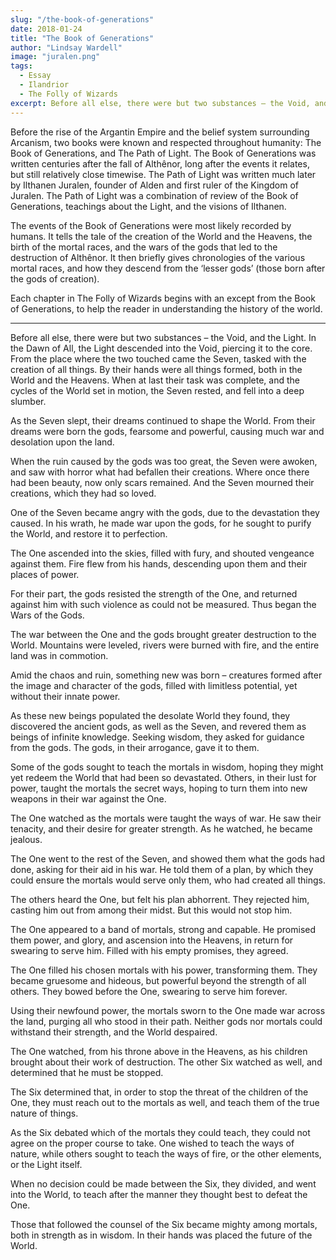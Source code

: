 ```yaml
---
slug: "/the-book-of-generations"
date: 2018-01-24
title: "The Book of Generations"
author: "Lindsay Wardell"
image: "juralen.png"
tags:
  - Essay
  - Ilandrior
  - The Folly of Wizards
excerpt: Before all else, there were but two substances – the Void, and the Light.
---
```

Before the rise of the Argantin Empire and the belief system surrounding Arcanism, two books were known and respected throughout humanity: The Book of Generations, and The Path of Light. The Book of Generations was written centuries after the fall of Althênor, long after the events it relates, but still relatively close timewise. The Path of Light was written much later by Ilthanen Juralen, founder of Alden and first ruler of the Kingdom of Juralen. The Path of Light was a combination of review of the Book of Generations, teachings about the Light, and the visions of Ilthanen.

The events of the Book of Generations were most likely recorded by humans. It tells the tale of the creation of the World and the Heavens, the birth of the mortal races, and the wars of the gods that led to the destruction of Althênor. It then briefly gives chronologies of the various mortal races, and how they descend from the ‘lesser gods’ (those born after the gods of creation).

Each chapter in The Folly of Wizards begins with an except from the Book of Generations, to help the reader in understanding the history of the world.

* * *

Before all else, there were but two substances – the Void, and the Light. In the Dawn of All, the Light descended into the Void, piercing it to the core. From the place where the two touched came the Seven, tasked with the creation of all things. By their hands were all things formed, both in the World and the Heavens. When at last their task was complete, and the cycles of the World set in motion, the Seven rested, and fell into a deep slumber.

As the Seven slept, their dreams continued to shape the World. From their dreams were born the gods, fearsome and powerful, causing much war and desolation upon the land.

When the ruin caused by the gods was too great, the Seven were awoken, and saw with horror what had befallen their creations. Where once there had been beauty, now only scars remained. And the Seven mourned their creations, which they had so loved.

One of the Seven became angry with the gods, due to the devastation they caused. In his wrath, he made war upon the gods, for he sought to purify the World, and restore it to perfection.

The One ascended into the skies, filled with fury, and shouted vengeance against them. Fire flew from his hands, descending upon them and their places of power.

For their part, the gods resisted the strength of the One, and returned against him with such violence as could not be measured. Thus began the Wars of the Gods.

The war between the One and the gods brought greater destruction to the World. Mountains were leveled, rivers were burned with fire, and the entire land was in commotion.

Amid the chaos and ruin, something new was born – creatures formed after the image and character of the gods, filled with limitless potential, yet without their innate power.

As these new beings populated the desolate World they found, they discovered the ancient gods, as well as the Seven, and revered them as beings of infinite knowledge. Seeking wisdom, they asked for guidance from the gods. The gods, in their arrogance, gave it to them.

Some of the gods sought to teach the mortals in wisdom, hoping they might yet redeem the World that had been so devastated. Others, in their lust for power, taught the mortals the secret ways, hoping to turn them into new weapons in their war against the One.

The One watched as the mortals were taught the ways of war. He saw their tenacity, and their desire for greater strength. As he watched, he became jealous.

The One went to the rest of the Seven, and showed them what the gods had done, asking for their aid in his war. He told them of a plan, by which they could ensure the mortals would serve only them, who had created all things.

The others heard the One, but felt his plan abhorrent. They rejected him, casting him out from among their midst. But this would not stop him.

The One appeared to a band of mortals, strong and capable. He promised them power, and glory, and ascension into the Heavens, in return for swearing to serve him. Filled with his empty promises, they agreed.

The One filled his chosen mortals with his power, transforming them. They became gruesome and hideous, but powerful beyond the strength of all others. They bowed before the One, swearing to serve him forever.

Using their newfound power, the mortals sworn to the One made war across the land, purging all who stood in their path. Neither gods nor mortals could withstand their strength, and the World despaired.

The One watched, from his throne above in the Heavens, as his children brought about their work of destruction. The other Six watched as well, and determined that he must be stopped.

The Six determined that, in order to stop the threat of the children of the One, they must reach out to the mortals as well, and teach them of the true nature of things.

As the Six debated which of the mortals they could teach, they could not agree on the proper course to take. One wished to teach the ways of nature, while others sought to teach the ways of fire, or the other elements, or the Light itself.

When no decision could be made between the Six, they divided, and went into the World, to teach after the manner they thought best to defeat the One.

Those that followed the counsel of the Six became mighty among mortals, both in strength as in wisdom. In their hands was placed the future of the World.